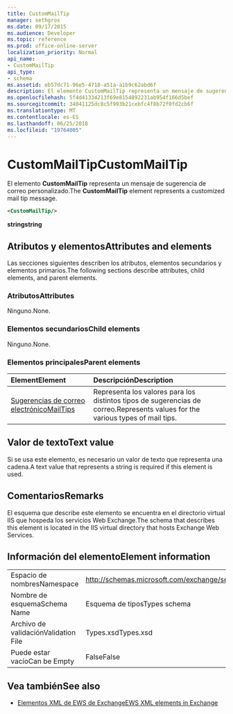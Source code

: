 ```yaml
---
title: CustomMailTip
manager: sethgros
ms.date: 09/17/2015
ms.audience: Developer
ms.topic: reference
ms.prod: office-online-server
localization_priority: Normal
api_name:
- CustomMailTip
api_type:
- schema
ms.assetid: eb57dc71-96e5-4718-a51a-a1b9c62abd6f
description: El elemento CustomMailTip representa un mensaje de sugerencia de correo personalizado.
ms.openlocfilehash: 5f4d41334213f69e8154892231ab954f166d5bef
ms.sourcegitcommit: 34041125dc8c5f993b21cebfc4f8b72f0fd2cb6f
ms.translationtype: MT
ms.contentlocale: es-ES
ms.lasthandoff: 06/25/2018
ms.locfileid: "19764005"
---
```

# <a name="custommailtip"></a><span data-ttu-id="01141-103">CustomMailTip</span><span class="sxs-lookup"><span data-stu-id="01141-103">CustomMailTip</span></span>

<span data-ttu-id="01141-104">El elemento **CustomMailTip** representa un mensaje de sugerencia de correo personalizado.</span><span class="sxs-lookup"><span data-stu-id="01141-104">The **CustomMailTip** element represents a customized mail tip message.</span></span> 
  
```XML
<CustomMailTip/>
```

 <span data-ttu-id="01141-105">**string**</span><span class="sxs-lookup"><span data-stu-id="01141-105">**string**</span></span>
## <a name="attributes-and-elements"></a><span data-ttu-id="01141-106">Atributos y elementos</span><span class="sxs-lookup"><span data-stu-id="01141-106">Attributes and elements</span></span>

<span data-ttu-id="01141-107">Las secciones siguientes describen los atributos, elementos secundarios y elementos primarios.</span><span class="sxs-lookup"><span data-stu-id="01141-107">The following sections describe attributes, child elements, and parent elements.</span></span>
  
### <a name="attributes"></a><span data-ttu-id="01141-108">Atributos</span><span class="sxs-lookup"><span data-stu-id="01141-108">Attributes</span></span>

<span data-ttu-id="01141-109">Ninguno.</span><span class="sxs-lookup"><span data-stu-id="01141-109">None.</span></span>
  
### <a name="child-elements"></a><span data-ttu-id="01141-110">Elementos secundarios</span><span class="sxs-lookup"><span data-stu-id="01141-110">Child elements</span></span>

<span data-ttu-id="01141-111">Ninguno.</span><span class="sxs-lookup"><span data-stu-id="01141-111">None.</span></span>
  
### <a name="parent-elements"></a><span data-ttu-id="01141-112">Elementos principales</span><span class="sxs-lookup"><span data-stu-id="01141-112">Parent elements</span></span>

|<span data-ttu-id="01141-113">**Element**</span><span class="sxs-lookup"><span data-stu-id="01141-113">**Element**</span></span>|<span data-ttu-id="01141-114">**Descripción**</span><span class="sxs-lookup"><span data-stu-id="01141-114">**Description**</span></span>|
|:-----|:-----|
|[<span data-ttu-id="01141-115">Sugerencias de correo electrónico</span><span class="sxs-lookup"><span data-stu-id="01141-115">MailTips</span></span>](mailtips.md) <br/> |<span data-ttu-id="01141-116">Representa los valores para los distintos tipos de sugerencias de correo.</span><span class="sxs-lookup"><span data-stu-id="01141-116">Represents values for the various types of mail tips.</span></span>  <br/> |
   
## <a name="text-value"></a><span data-ttu-id="01141-117">Valor de texto</span><span class="sxs-lookup"><span data-stu-id="01141-117">Text value</span></span>

<span data-ttu-id="01141-118">Si se usa este elemento, es necesario un valor de texto que representa una cadena.</span><span class="sxs-lookup"><span data-stu-id="01141-118">A text value that represents a string is required if this element is used.</span></span>
  
## <a name="remarks"></a><span data-ttu-id="01141-119">Comentarios</span><span class="sxs-lookup"><span data-stu-id="01141-119">Remarks</span></span>

<span data-ttu-id="01141-120">El esquema que describe este elemento se encuentra en el directorio virtual IIS que hospeda los servicios Web Exchange.</span><span class="sxs-lookup"><span data-stu-id="01141-120">The schema that describes this element is located in the IIS virtual directory that hosts Exchange Web Services.</span></span>
  
## <a name="element-information"></a><span data-ttu-id="01141-121">Información del elemento</span><span class="sxs-lookup"><span data-stu-id="01141-121">Element information</span></span>

|||
|:-----|:-----|
|<span data-ttu-id="01141-122">Espacio de nombres</span><span class="sxs-lookup"><span data-stu-id="01141-122">Namespace</span></span>  <br/> |http://schemas.microsoft.com/exchange/services/2006/types  <br/> |
|<span data-ttu-id="01141-123">Nombre de esquema</span><span class="sxs-lookup"><span data-stu-id="01141-123">Schema Name</span></span>  <br/> |<span data-ttu-id="01141-124">Esquema de tipos</span><span class="sxs-lookup"><span data-stu-id="01141-124">Types schema</span></span>  <br/> |
|<span data-ttu-id="01141-125">Archivo de validación</span><span class="sxs-lookup"><span data-stu-id="01141-125">Validation File</span></span>  <br/> |<span data-ttu-id="01141-126">Types.xsd</span><span class="sxs-lookup"><span data-stu-id="01141-126">Types.xsd</span></span>  <br/> |
|<span data-ttu-id="01141-127">Puede estar vacío</span><span class="sxs-lookup"><span data-stu-id="01141-127">Can be Empty</span></span>  <br/> |<span data-ttu-id="01141-128">False</span><span class="sxs-lookup"><span data-stu-id="01141-128">False</span></span>  <br/> |
   
## <a name="see-also"></a><span data-ttu-id="01141-129">Vea también</span><span class="sxs-lookup"><span data-stu-id="01141-129">See also</span></span>



- [<span data-ttu-id="01141-130">Elementos XML de EWS de Exchange</span><span class="sxs-lookup"><span data-stu-id="01141-130">EWS XML elements in Exchange</span></span>](ews-xml-elements-in-exchange.md)

